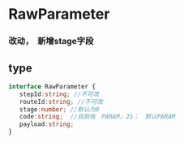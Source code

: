 # RawParameter

### 改动，　新增stage字段

## type 



```typescript
interface RawParameter {
   stepId:string; //不可改
   routeId:string; //不可改
   stage:number; //默认为0
   code:string;  //目前有　PARAM，JS；　默认PARAM
   payload:string;
}
```
